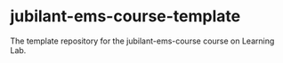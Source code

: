 # jubilant-ems-course-template
The template repository for the jubilant-ems-course course on Learning Lab.
